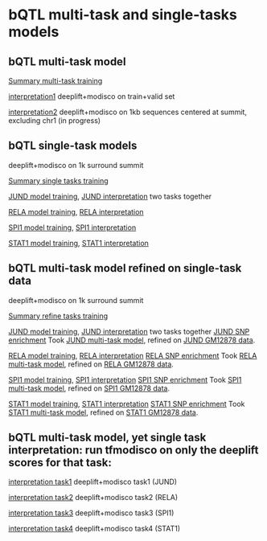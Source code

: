 # bQTL multi-task and single-tasks models
## bQTL multi-task model
[Summary multi-task training](bQTL_18_08_24.tsv)

[interpretation1](modisco.run1/tfmodisco-visualization-bQTL-GM12878.ipynb) deeplift+modisco on train+valid set

[interpretation2](modisco.run2/tfmodisco-visualization-bQTL-GM12878.ipynb) deeplift+modisco on 1kb sequences centered at summit, excluding chr1 (in progress)

## bQTL single-task models

deeplift+modisco on 1k surround summit

[Summary single tasks training](single_tasks_18_08_25.tsv)

[JUND model training](../../JUND/JUND_GM12878_18_08_25/JUND_GM12878_18_08_25.tsv), 
[JUND interpretation](../../JUND/JUND_GM12878_18_08_25/modisco.run1/tfmodisco-visualization-JUND-GM12878.ipynb) two tasks together

[RELA model training](../../RELA/RELA_GM12878_18_08_25/RELA_GM12878_18_08_25.tsv), 
[RELA interpretation](../../RELA/RELA_GM12878_18_08_25/modisco.run2/tfmodisco-visualization-RELA-GM12878.ipynb)

[SPI1 model training](../../SPI1/SPI1_GM12878_18_08_25/SPI1_GM12878_18_08_25.tsv),
[SPI1 interpretation](../../SPI1/SPI1_GM12878_18_08_25/modisco.run1/tfmodisco-visualization-SPI1-GM12878.ipynb)

[STAT1 model training](../../STAT1/STAT1_GM12878_18_08_25/STAT1_GM12878_18_08_25.tsv),
[STAT1 interpretation](../../STAT1/STAT1_GM12878_18_08_25/modisco.run2/tfmodisco-visualization-STAT1-GM12878.ipynb)


## bQTL multi-task model refined on single-task data

deeplift+modisco on 1k surround summit

[Summary refine tasks training](refine_tasks_18_09_04.tsv)

[JUND model training](../../JUND/JUND_GM12878_refine_18_09_04/JUND_GM12878_refine_18_09_04.tsv), 
[JUND interpretation](../../JUND/JUND_GM12878_refine_18_09_04/modisco.run1/tfmodisco-visualization-JUND-GM12878.ipynb) two tasks together
[JUND SNP enrichment](../../JUND/JUND_GM12878_refine_18_09_04/modisco.run1/SNP_enrichment.ipynb)
Took [JUND multi-task model](../../JUND/JUND_18_09_03), refined on [JUND GM12878 data](../../JUND/JUND_GM12878_18_08_31).

[RELA model training](../../RELA/RELA_GM12878_refine_18_09_04/RELA_GM12878_refine_18_09_04.tsv), 
[RELA interpretation](../../RELA/RELA_GM12878_refine_18_09_04/modisco.run2/tfmodisco-visualization-RELA-GM12878.ipynb)
[RELA SNP enrichment](../../RELA/RELA_GM12878_refine_18_09_04/modisco.run1/SNP_enrichment.ipynb)
Took [RELA multi-task model](../../RELA/RELA_18_09_03), refined on [RELA GM12878 data](../../RELA/RELA_GM12878_18_08_31).

[SPI1 model training](../../SPI1/SPI1_GM12878_refine_18_09_04/SPI1_GM12878_refine_18_09_04.tsv),
[SPI1 interpretation](../../SPI1/SPI1_GM12878_refine_18_09_04/modisco.run1/tfmodisco-visualization-SPI1-GM12878.ipynb)
[SPI1 SNP enrichment](../../SPI1/SPI1_GM12878_refine_18_09_04/modisco.run1/SNP_enrichment.ipynb)
Took [SPI1 multi-task model](../../SPI1/SPI1_18_09_03), refined on [SPI1 GM12878 data](../../SPI1/SPI1_GM12878_18_08_31).

[STAT1 model training](../../STAT1/STAT1_GM12878_refine_18_09_04/STAT1_GM12878_refine_18_09_04.tsv),
[STAT1 interpretation](../../STAT1/STAT1_GM12878_refine_18_09_04/modisco.run2/tfmodisco-visualization-STAT1-GM12878.ipynb)
[STAT1 SNP enrichment](../../STAT1/STAT1_GM12878_refine_18_09_04/modisco.run1/SNP_enrichment.ipynb)
Took [STAT1 multi-task model](../../STAT1/STAT1_18_09_03), refined on [STAT1 GM12878 data](../../STAT1/STAT1_GM12878_18_08_31).

## bQTL multi-task model, yet single task interpretation: run tfmodisco on only the deeplift scores for that task:
[interpretation task1](modisco_task1/tfmodisco-visualization-bQTL-GM12878-JUND.ipynb) deeplift+modisco task1 (JUND)

[interpretation task2](modisco_task2/tfmodisco-visualization-bQTL-GM12878i-RELA.ipynb) deeplift+modisco task2 (RELA)

[interpretation task3](modisco_task3/tfmodisco-visualization-bQTL-GM12878.ipynb) deeplift+modisco task3 (SPI1)

[interpretation task4](modisco_task4/tfmodisco-visualization-bQTL-GM12878.ipynb) deeplift+modisco task4 (STAT1)



